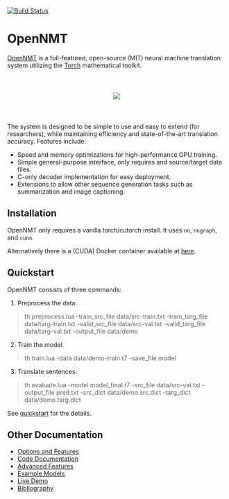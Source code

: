 [![Build Status](https://api.travis-ci.org/OpenNMT/OpenNMT.svg?branch=master)](https://travis-ci.org/OpenNMT/OpenNMT)

# OpenNMT

<a href="https://opennmt.github.io/">OpenNMT</a> is a full-featured,
open-source (MIT) neural machine translation system utilizing the
[Torch](http://torch.ch) mathematical toolkit.

<center style="padding: 40px"><img src="http://opennmt.github.io/simple-attn.png" /></center>

The system is designed to be simple to use and easy to extend (for
researchers), while maintaining efficiency and state-of-the-art
translation accuracy. Features include:

* Speed and memory optimizations for high-performance GPU training.
* Simple general-purpose interface, only requires and source/target data files.
* C-only decoder implementation for easy deployment.
* Extensions to allow other sequence generation tasks such as summarization and image captioning.

## Installation

OpenNMT only requires a vanilla torch/cutorch install. It uses `nn`, `nngraph`, and `cunn`.

Alternatively there is a (CUDA) Docker container available at <a href="https://hub.docker.com/r/harvardnlp/opennmt/">here</a>.


## Quickstart

OpenNMT consists of three commands:

1. Preprocess the data.

> th preprocess.lua -train_src_file data/src-train.txt -train_targ_file data/targ-train.txt -valid_src_file data/src-val.txt -valid_targ_file data/targ-val.txt -output_file data/demo

2. Train the model.

> th train.lua -data data/demo-train.t7 -save_file model

3. Translate sentences.

> th evaluate.lua -model model_final.t7 -src_file data/src-val.txt -output_file pred.txt -src_dict data/demo.src.dict -targ_dict data/demo.targ.dict

See <a href="doc/Quickstart.md">quickstart</a> for the details.

## Other Documentation

* <a href="doc/Documentattion.md">Options and Features</a> 
* <a href="doc/Documentattion.md">Code Documentation</a> 
* <a href="doc/Advanced.md">Advanced Features</a>
* <a href="doc/Examples.md">Example Models</a>
* <a href="doc/Quickstart.md">Live Demo</a>
* <a href="doc/Bibliography.md">Bibliography</a>


